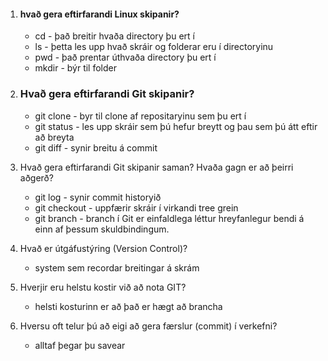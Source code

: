 1. #### hvað gera eftirfarandi Linux skipanir?
   * cd - það breitir hvaða directory þu ert í
   * ls - þetta les upp hvað skráir og folderar eru í directoryinu
   * pwd - það prentar úthvaða directory þu ert í
   * mkdir - býr til folder

2. ### Hvað gera eftirfarandi Git skipanir?
   * git clone - byr til clone af repositaryinu sem þu ert í
   * git status - les upp skráir sem þú hefur breytt og þau sem þú átt eftir að breyta
   * git diff - synir breitu á commit

3. Hvað gera eftirfarandi Git skipanir saman? Hvaða gagn er að þeirri aðgerð?
   * git log - synir commit historyið
   * git checkout - uppfærir skráir í virkandi tree grein
   * git branch -  branch í Git er einfaldlega léttur hreyfanlegur bendi á einn af þessum skuldbindingum.

4. Hvað er útgáfustýring (Version Control)?
     * system sem recordar breitingar á skrám

5. Hverjir eru helstu kostir við að nota GIT?
    * helsti kosturinn er að það er hægt að brancha

6. Hversu oft telur þú að eigi að gera færslur (commit) í verkefni?
    * alltaf þegar þu savear